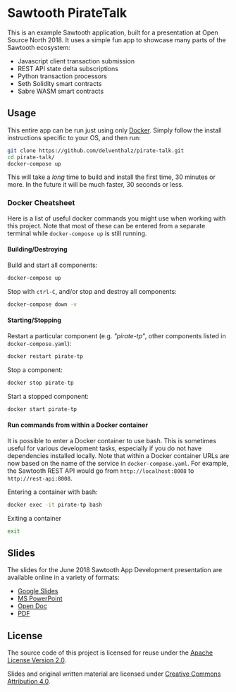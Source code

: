 # Sawtooth PirateTalk

This is an example Sawtooth application, built for a presentation at Open
Source North 2018. It uses a simple fun app to showcase many parts of the
Sawtooth ecosystem:
 - Javascript client transaction submission
 - REST API state delta subscriptions
 - Python transaction processors
 - Seth Solidity smart contracts
 - Sabre WASM smart contracts

## Usage

This entire app can be run just using only
[Docker](https://www.docker.com/community-edition). Simply follow the install
instructions specific to your OS, and then run:

```bash
git clone https://github.com/delventhalz/pirate-talk.git
cd pirate-talk/
docker-compose up
```

This will take a _long_ time to build and install the first time, 30 minutes or
more. In the future it will be much faster, 30 seconds or less.

### Docker Cheatsheet

Here is a list of useful docker commands you might use when working with this
project. Note that most of these can be entered from a separate terminal while
`docker-compose up` is still running.

#### Building/Destroying

Build and start all components:

```bash
docker-compose up
```

Stop with `ctrl-C`, and/or stop and destroy all components:

```bash
docker-compose down -v
```

#### Starting/Stopping

Restart a particular component (e.g. _"pirate-tp"_, other components listed in
`docker-compose.yaml`):

```bash
docker restart pirate-tp
```

Stop a component:

```bash
docker stop pirate-tp
```

Start a stopped component:

```bash
docker start pirate-tp
```

#### Run commands from within a Docker container

It is possible to enter a Docker container to use bash. This is sometimes
useful for various development tasks, especially if you do not have
dependencies installed locally. Note that within a Docker container URLs are
now based on the name of the service in `docker-compose.yaml`. For example, the
Sawtooth REST API would go from `http://localhost:8008` to
`http://rest-api:8008`.

Entering a container with bash:

```bash
docker exec -it pirate-tp bash
```

Exiting a container

```bash
exit
```

## Slides

The slides for the June 2018 Sawtooth App Development presentation are available online in a variety of formats:
 - [Google Slides](https://docs.google.com/presentation/d/1LqvY7aJr-yZ1sGuOatbxZv-Bq1VE0mQgJf9ikk_bVwE/edit?usp=sharing)
 - [MS PowerPoint](presentation/sawtooth_app_development_06_2018.pptx)
 - [Open Doc](presentation/sawtooth_app_development_06_2018.odp)
 - [PDF](presentation/sawtooth_app_development_06_2018.pdf)

## License

The source code of this project is licensed for reuse under the
[Apache License Version 2.0](LICENSE).

Slides and original written material are licensed under
[Creative Commons Attribution 4.0](http://creativecommons.org/licenses/by/4.0/).
